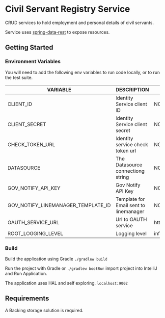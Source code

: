 # Civil Servant Registry Service


CRUD services to hold employment and personal details of civil servants.

Service uses [spring-data-rest](https://projects.spring.io/spring-data-rest/) to expose resources.

## Getting Started
### Environment Variables
You will need to add the following env variables to run code locally, or to run the test suite.

| VARIABLE | DESCRIPTION | DEFAULT |
|--|--|--|
|CLIENT_ID | Identity Service client ID |NO|
|CLIENT_SECRET|Identity Service client secret|NO|
|CHECK_TOKEN_URL|Identity service check token url|NO|
|DATASOURCE|The Datasource connectiong string|NO|
|GOV_NOTIFY_API_KEY| Gov Notify API Key |NO|
|GOV_NOTIFY_LINEMANAGER_TEMPLATE_ID| Template for Email sent to linemanager|NO|
|OAUTH_SERVICE_URL| Url to OAUTH service|http://localhost:8080|
|ROOT_LOGGING_LEVEL| Logging level|info|
### Build
Build the application using Gradle ```./gradlew build```  

Run the project with Gradle or ```./gradlew bootRun``` import project into IntelliJ and Run Application.  

The application uses HAL and self exploring.
`localhost:9002`  


## Requirements

A Backing storage solution is required. 
